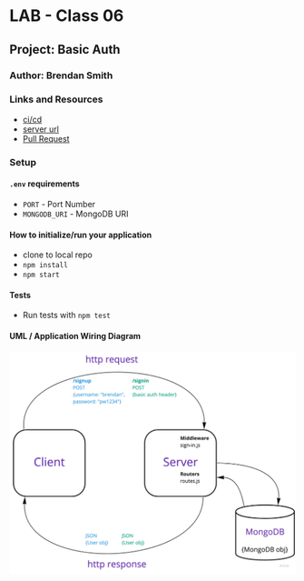 # LAB - Class 06

## Project: Basic Auth

### Author: Brendan Smith

### Links and Resources

- [ci/cd](https://github.com/brendigler/basic-auth/actions)
- [server url](https://brsmith-basic-auth.herokuapp.com/)
- [Pull Request](https://github.com/brendigler/basic-auth/pull/1)

### Setup

#### `.env` requirements

- `PORT` - Port Number
- `MONGODB_URI` - MongoDB URI

#### How to initialize/run your application

- clone to local repo
- `npm install`
- `npm start`

#### Tests

- Run tests with `npm test`

#### UML / Application Wiring Diagram

![UML](uml.jpg)
